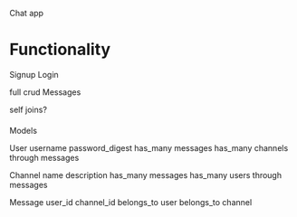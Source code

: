 Chat app

# Functionality
Signup
Login

full crud Messages


self joins?



####
Models

User
username
password_digest
has_many messages
has_many channels through messages


Channel
name
description
has_many messages
has_many users through messages


Message
user_id
channel_id
belongs_to user
belongs_to channel






